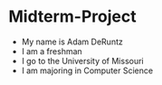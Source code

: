 # Midterm-Project
- My name is Adam DeRuntz
- I am a freshman 
- I go to the University of Missouri
- I am majoring in Computer Science 